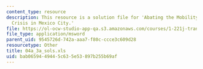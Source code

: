 ```yaml
---
content_type: resource
description: This resource is a solution file for 'Abating the Mobility and Air Quality
  Crisis in Mexico City.'
file: https://ol-ocw-studio-app-qa.s3.amazonaws.com/courses/1-221j-transportation-systems-fall-2004/bab0659449445c635e53897b255b69af_04a_3a_sols.xls
file_type: application/msword
parent_uid: 9545726d-742a-aaa7-f80c-ccce3c609d28
resourcetype: Other
title: 04a_3a_sols.xls
uid: bab06594-4944-5c63-5e53-897b255b69af
---
```

